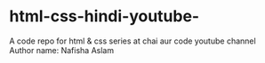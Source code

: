 # html-css-hindi-youtube-
A code repo for html & css series at chai aur code youtube channel 
<br>
Author name: Nafisha Aslam 
